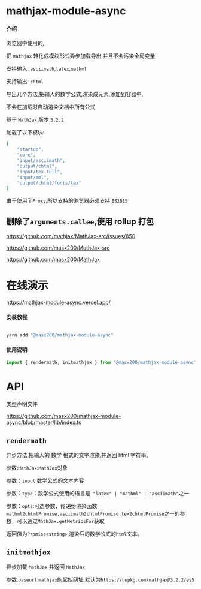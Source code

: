 # mathjax-module-async

#### 介绍

浏览器中使用的,

把 `mathjax` 转化成模块形式异步加载导出,并且不会污染全局变量

支持输入: `asciimath`,`latex`,`mathml`

支持输出: `chtml`

导出几个方法,把输入的数学公式,渲染成元素,添加到容器中,

不会在加载时自动渲染文档中所有公式

基于 `MathJax` 版本 `3.2.2`

加载了以下模块:

```json
[
    "startup",
    "core",
    "input/asciimath",
    "output/chtml",
    "input/tex-full",
    "input/mml",
    "output/chtml/fonts/tex"
]
```

由于使用了`Proxy`,所以支持的浏览器必须支持 `ES2015`

## 删除了`arguments.callee`,使用 rollup 打包

https://github.com/mathjax/MathJax-src/issues/850

https://github.com/masx200/MathJax-src

https://github.com/masx200/MathJax
# 在线演示

https://mathjax-module-async.vercel.app/

#### 安装教程

```powershell

yarn add "@masx200/mathjax-module-async"
```

#### 使用说明

```js
import { rendermath, initmathjax } from "@masx200/mathjax-module-async";
```

# API

类型声明文件

https://github.com/masx200/mathjax-module-async/blob/master/lib/index.ts

## `rendermath`

异步方法,把输入的 数学 格式的文字渲染,并返回 html 字符串。

参数:`MathJax`:`MathJax`对象

参数：`input`:数学公式的文本内容

参数：`type`：数学公式使用的语言是` "latex" | "mathml" | "asciimath"`之一

参数：`opts`:可选参数，传递给渲染函数`mathml2chtmlPromise,asciimath2chtmlPromise,tex2chtmlPromise`之一的参数，可以通过`MathJax.getMetricsFor`获取

返回值为`Promise<string>`,渲染后的数学公式的`html`文本。

## `initmathjax`

异步加载 `MathJax` 并返回 `MathJax`

参数:`baseurl`:`mathjax`的起始网址,默认为`https://unpkg.com/mathjax@3.2.2/es5`
